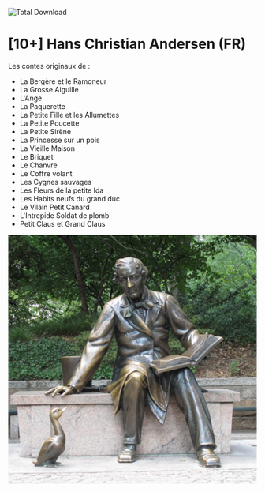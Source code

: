 ![Total Download](https://img.shields.io/github/downloads/telmi-litteratureaudio/hans-christian-andersen/total.svg)

# [10+] Hans Christian Andersen (FR)

Les contes originaux de  :
 - La Bergère et le Ramoneur
 - La Grosse Aiguille
 - L'Ange
 - La Paquerette
 - La Petite Fille et les Allumettes
 - La Petite Poucette
 - La Petite Sirène
 - La Princesse sur un pois
 - La Vieille Maison
 - Le Briquet
 - Le Chanvre
 - Le Coffre volant
 - Les Cygnes sauvages
 - Les Fleurs de la petite Ida
 - Les Habits neufs du grand duc
 - Le Vilain Petit Canard
 - L'Intrepide Soldat de plomb
 - Petit Claus et Grand Claus

![Cover de Hans Christian Andersen](https://raw.githubusercontent.com/telmi-litteratureaudio/hans-christian-andersen/main/cover.png)
